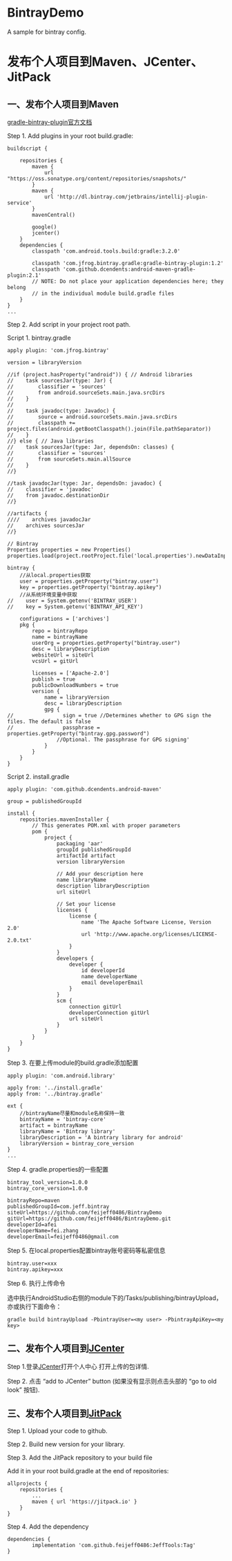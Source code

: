 # BintrayDemo
A sample for bintray config.


# 发布个人项目到Maven、JCenter、JitPack

## 一、发布个人项目到Maven
[gradle-bintray-plugin官方文档](https://github.com/bintray/gradle-bintray-plugin/blob/master/README.md)

Step 1. Add plugins in your root build.gradle:

```
buildscript {
    
    repositories {
        maven {
            url "https://oss.sonatype.org/content/repositories/snapshots/"
        }
        maven {
            url 'http://dl.bintray.com/jetbrains/intellij-plugin-service'
        }
        mavenCentral()
        
        google()
        jcenter()
    }
    dependencies {
        classpath 'com.android.tools.build:gradle:3.2.0'

        classpath 'com.jfrog.bintray.gradle:gradle-bintray-plugin:1.2'
        classpath 'com.github.dcendents:android-maven-gradle-plugin:2.1'
        // NOTE: Do not place your application dependencies here; they belong
        // in the individual module build.gradle files
    }
}
...
```
Step 2. Add script in your project root path.

Script 1. bintray.gradle
```
apply plugin: 'com.jfrog.bintray'

version = libraryVersion

//if (project.hasProperty("android")) { // Android libraries
//    task sourcesJar(type: Jar) {
//        classifier = 'sources'
//        from android.sourceSets.main.java.srcDirs
//    }
//
//    task javadoc(type: Javadoc) {
//        source = android.sourceSets.main.java.srcDirs
//        classpath += project.files(android.getBootClasspath().join(File.pathSeparator))
//    }
//} else { // Java libraries
//    task sourcesJar(type: Jar, dependsOn: classes) {
//        classifier = 'sources'
//        from sourceSets.main.allSource
//    }
//}

//task javadocJar(type: Jar, dependsOn: javadoc) {
//    classifier = 'javadoc'
//    from javadoc.destinationDir
//}

//artifacts {
////    archives javadocJar
//    archives sourcesJar
//}

// Bintray
Properties properties = new Properties()
properties.load(project.rootProject.file('local.properties').newDataInputStream())

bintray {
    //从local.properties获取
    user = properties.getProperty("bintray.user")
    key = properties.getProperty("bintray.apikey")
    //从系统环境变量中获取
//    user = System.getenv('BINTRAY_USER')
//    key = System.getenv('BINTRAY_API_KEY')

    configurations = ['archives']
    pkg {
        repo = bintrayRepo
        name = bintrayName
        userOrg = properties.getProperty("bintray.user")
        desc = libraryDescription
        websiteUrl = siteUrl
        vcsUrl = gitUrl

        licenses = ['Apache-2.0']
        publish = true
        publicDownloadNumbers = true
        version {
            name = libraryVersion
            desc = libraryDescription
            gpg {
//                sign = true //Determines whether to GPG sign the files. The default is false
//                passphrase = properties.getProperty("bintray.gpg.password")
                //Optional. The passphrase for GPG signing'
            }
        }
    }
}
```
Script 2. install.gradle

```
apply plugin: 'com.github.dcendents.android-maven'

group = publishedGroupId

install {
    repositories.mavenInstaller {
        // This generates POM.xml with proper parameters
        pom {
            project {
                packaging 'aar'
                groupId publishedGroupId
                artifactId artifact
                version libraryVersion

                // Add your description here
                name libraryName
                description libraryDescription
                url siteUrl

                // Set your license
                licenses {
                    license {
                        name 'The Apache Software License, Version 2.0'
                        url 'http://www.apache.org/licenses/LICENSE-2.0.txt'
                    }
                }
                developers {
                    developer {
                        id developerId
                        name developerName
                        email developerEmail
                    }
                }
                scm {
                    connection gitUrl
                    developerConnection gitUrl
                    url siteUrl
                }
            }
        }
    }
}
```
Step 3. 在要上传module的build.gradle添加配置

```
apply plugin: 'com.android.library'

apply from: '../install.gradle'
apply from: '../bintray.gradle'

ext {
    //bintrayName尽量和module名称保持一致
    bintrayName = 'bintray-core'
    artifact = bintrayName
    libraryName = 'Bintray library'
    libraryDescription = 'A bintrary library for android'
    libraryVersion = bintray_core_version
}
...
```

Step 4. gradle.properties的一些配置
```
bintray_tool_version=1.0.0
bintray_core_version=1.0.0

bintrayRepo=maven
publishedGroupId=com.jeff.bintray
siteUrl=https://github.com/feijeff0486/BintrayDemo
gitUrl=https://github.com/feijeff0486/BintrayDemo.git
developerId=afei
developerName=fei.zhang
developerEmail=feijeff0486@gmail.com
```

Step 5. 在local.properties配置bintray账号密码等私密信息

```
bintray.user=xxx
bintray.apikey=xxx
```


Step 6. 执行上传命令

选中执行AndroidStudio右侧的module下的/Tasks/publishing/bintrayUpload，亦或执行下面命令：
```
gradle build bintrayUpload -PbintrayUser=<my user> -PbintrayApiKey=<my key>
```

## 二、发布个人项目到[JCenter](https://bintray.com)
Step 1.登录[JCenter](https://bintray.com)打开个人中心  打开上传的包详情.

Step 2. 点击 “add to JCenter” button (如果没有显示则点击头部的 “go to old look” 按钮).

## 三、发布个人项目到[JitPack](https://jitpack.io/)
Step 1. Upload your code to github.

Step 2. Build new version for your library.

Step 3. Add the JitPack repository to your build file

Add it in your root build.gradle at the end of repositories:

	allprojects {
		repositories {
			...
			maven { url 'https://jitpack.io' }
		}
	}
Step 4. Add the dependency

	dependencies {
	        implementation 'com.github.feijeff0486:JeffTools:Tag'
	}
